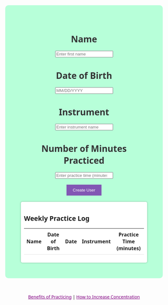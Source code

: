 <html lang="en">
<head>
 <meta charset="UTF-8">
    <meta name="viewport" content="width=device-width, initial-scale=1.0">
    <title>Daily Instrument Practice Tracker</title>
    <style>
        body {
            background-image: url({{site.baseurl}}/images/celloplaying.gif);;
            background-size: contain;
            background-repeat: no-repeat;
            background-attachment: fixed;
            font-family: 'Segoe UI', sans-serif;
        }
        .container {
            text-align: center;
            padding: 50px;
            background-color: rgb(183, 255, 217);
            border-radius: 10px;
            margin: 50px auto;
            max-width: 600px;
        }
        h1 {
            color: #333;
        }
        #study-time {
            font-size: 24px;
            padding: 10px;
            width: 100%;
            border: none;
            text-align: center;
        }
        #save-button {
            background-color: #8257B4;
            color: #fff;
            border: none;
            padding: 10px 20px;
            cursor: pointer;
        }
        /* Style for the weekly instrument practice log */
        #weekly-log {
            text-align: left;
            margin-top: 20px;
            padding: 10px;
            background-color: #fff;
            border-radius: 5px;
            box-shadow: 0px 0px 5px rgba(0, 0, 0, 0.3);
        }
        #weekly-log table {
            width: 100%;
            border-collapse: collapse;
        }
        #weekly-log th, #weekly-log td {
            padding: 8px;
            border-bottom: 1px solid #ddd;
        }
        .dropdown {
            display: inline-block;
            width: 100%;
        }
        .dropdown select {
            width: 100%;
            padding: 10px;
        }
</style>
</head>
    <div class="container">
        <h1>Name</h1>
        <input type="text" id="name" placeholder="Enter first name" required>
        <h1>Date of Birth </h1>
        <input type="text" id="dob" placeholder="MM/DD/YYYY" required>
        <h1>Instrument</h1>
        <input type="text" id="instrument" placeholder="Enter instrument name" required>
        <h1>Number of Minutes Practiced</h1>
        <input type="number" id="practice-time" placeholder="Enter practice time (minutes)" required>
        <br><br>
        <button id="save-button">Create User</button>
        <!-- Weekly Practice Log Display -->
        <div id="weekly-log">
            <h2>Weekly Practice Log</h2>
            <table>
                <thead>
                    <tr>
                        <th>Name</th>
                        <th>Date of Birth </th>
                        <th>Date</th>
                        <th>Instrument</th>
                        <th>Practice Time (minutes)</th>                    
                    </tr>
                </thead>
                <tbody>
                    <!-- Study log entries will be displayed here -->
                </tbody>
            </table>
        </div>
    </div>
    <!-- Relevant Links -->
<div style="text-align: center; margin-top: 20px;">
    <a href="https://pianopower.org/16-benefits-of-playing-an-instrument/" target="_blank" style="color: purple;">Benefits of Practicing</a> |
    <a href="https://www.betterup.com/blog/15-ways-to-improve-your-focus-and-concentration-skills" target="_blank" style="color: purple;">How to Increase Concentration</a>
</div>
    <script>
         const url = "http://127.0.0.1:8240/api/users/"   
        // JavaScript to save practice time to local storage
            document.getElementById("save-button").addEventListener("click", async function () {
            //alert('Saving function');
            const practiceTime = document.getElementById("practice-time").value;
            const name = document.getElementById("name").value;
            const dob = document.getElementById("dob").value;
            const instrument = document.getElementById("instrument").value;
            const currentDate = new Date().toLocaleDateString();
            if (practiceTime !== "" && name !== "" && instrument !== "") {
                const practiceData = JSON.parse(localStorage.getItem(name)) || {};
                practiceData[currentDate] = {
                    dob: dob,
                    instrument: instrument,
                    time: parseInt(practiceTime),
                };
                localStorage.setItem(name, JSON.stringify(practiceData));
                //alert(`Practice time (${practiceTime} minutes) saved for ${currentDate}.`);
                if (parseInt(practiceTime) < 15) {
                    alert("Try to practice more tomorrow!");
                } else {
                    alert("Great job, keep it up!");
                }
                 // Create a JSON object for tracking data
                    var tracking_string = { 
                     "userName": name, 
                     "instrumentName": instrument,
                     "practiceDate": currentDate,
                     "practiceTime": practiceTime
                    };
                    let randm=Math.floor(Math.random() * 100) + 1;
                    let txtuid = name+ randm.toString();
                    //alert(txtuid);
                var data2 = {  //the other data that needs to be sent
                     "id": "3",
                     "name": name,
                     "uid": txtuid,  
                     "dob": dob,
                     "age": "16",
                     "tracking": tracking_string //tracking string
                };
                //alert(dob);
                 // Convert the JSON object to a string
               var jsonData = JSON.stringify(data2); //make data2 a string 
  // Call the API with the JSON payload
                try { //try and catch
                   // alert ('Calling the createUser Function');
                     await postToAPI(jsonData);
                   // await createUser(name, dob, instrument, currentDate, practiceTime);
                }
                catch (e) {
                    console.log(e) //log error
                }
                displayWeeklyLog(); //run function
            } else {
                alert("Please enter a valid practice time, name, and instrument.");
            }
        });
        // Function to display the weekly practice log
        //The fetch function is used to make an HTTP GET request to the URL 'https://bella-flask-portfolio.stu.nighthawkcodingsociety.com/api/users'. This is typically how you request data from a remote server using JavaScript.
        //The .then method is used to handle the response from the API request. It is a part of JavaScript's Promise-based architecture, which allows asynchronous operations to be handled in a more structured manner.
        //Inside the first .then block, the response from the API is converted to JSON format using response.json(). This is assuming that the response from the server is in JSON format.
        //The code then proceeds to update the content of the web page. It first retrieves a DOM element with the ID 'api-response' and a table body element inside a table with the ID 'weekly-log'. These elements are going to be used to display the data retrieved from the API.
function displayWeeklyLog() {
    fetch(url) // Replace 'url' with the actual API endpoint
        .then(response => response.json())
        .then(data => {
            const tableBody = document.querySelector("#weekly-log table tbody");
            tableBody.innerHTML = ""; // Clear the existing table data
            data.forEach(user => {
                if (Array.isArray(user.tracking)) {
                    user.tracking.forEach(trackingItem => {
                        const tracking = parseTracking(trackingItem);
                        const row = tableBody.insertRow();
                        const nameCell = row.insertCell(0);
                        const dobCell = row.insertCell(1);
                        const practicedateCell = row.insertCell(2);
                        const instrumentCell = row.insertCell(3);
                        const practicetimeCell = row.insertCell(4);
                        nameCell.textContent = user.name;
                        dobCell.textContent = user.dob;
                        practicedateCell.textContent = tracking.practiceDate;
                        instrumentCell.textContent = tracking.instrumentName;
                        practicetimeCell.textContent = tracking.practiceTime;
                    });
                }
            });
        })
        .catch(error => {
            console.error('Error:', error);
            alert(error);
        });
}
function parseTracking(tracking) {
    try {
        return JSON.parse(tracking);
    } catch (e) {
        return tracking;
    }
}
        displayWeeklyLog();
        // syntactic sugar approach!  is syntax within a programming language that is designed to make things easier to read or to express. It makes the language "sweeter" for human use: things can be expressed more clearly, more concisely, or in an alternative style that some may prefer.
        async function postToAPI(jsonData) {
            //alert(JSON.stringify(jsonData));
            //alert("Calling postToAPI");
            //alert(url);
            fetch(url, {
                method: 'POST',
                headers: {
                    'Content-Type': 'application/json'
                },
                body: jsonData
            })
            .then(response => {
                if (response.ok) {
                    // Handle success
                    alert("Practice data has been added successfully");
                    console.log("Data sent successfully!");
                     document.getElementById("name").value = "";
                     document.getElementById("dob").value = "";
                     document.getElementById("practice-time").value = "";
                     document.getElementById("instrument").value = "";
                     displayWeeklyLog();
                } else {
                    // Handle errors
                    console.error("Failed to send data to the API.");
                    alert("Failed");
                     throw Error(`Error: ${response?.error?.data}`) ; //there's no guarantee respsonse data
                }
            })
           // .catch(error => {
                // Handle network errors
           //     console.error("Network error:", error);
           //     alert(error);
           // });
            //alert("end of postToAPI");
        }

 </script>

    
</body>
</html>